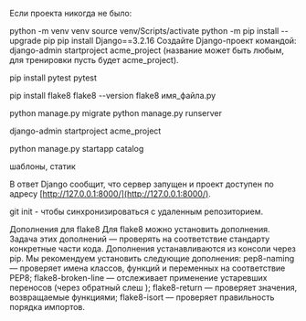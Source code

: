 
Если проекта никогда не было: 

python -m venv venv
source venv/Scripts/activate 
python -m pip install --upgrade pip
pip install Django==3.2.16
Создайте Django-проект командой: django-admin startproject acme_project (название может быть любым, для тренировки пусть будет acme_project).


pip install pytest
pytest


pip install flake8
flake8 --version
flake8 имя_файла.py


python manage.py migrate
python manage.py runserver

django-admin startproject acme_project

python manage.py startapp catalog

шаблоны, статик

В ответ Django сообщит, что сервер запущен и проект доступен по адресу [http://127.0.0.1:8000/](http://127.0.0.1:8000/). 

git init - чтобы синхронизироваться с удаленным репозиторием. 



Дополнения для flake8
Для flake8 можно установить дополнения. Задача этих дополнений — проверять на соответствие стандарту конкретные части кода.
Дополнения устанавливаются из консоли через pip.
Мы рекомендуем установить следующие дополнения:
pep8-naming — проверяет имена классов, функций и переменных на соответствие PEP8;
flake8-broken-line — отслеживает применение устаревших переносов (через обратный слеш \);
flake8-return — проверяет значения, возвращаемые функциями;
flake8-isort — проверяет правильность порядка импортов.
